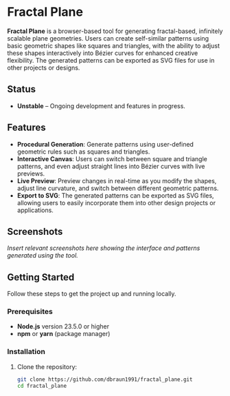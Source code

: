 # Fractal Plane

**Fractal Plane** is a browser-based tool for generating fractal-based, infinitely scalable plane geometries. Users can create self-similar patterns using basic geometric shapes like squares and triangles, with the ability to adjust these shapes interactively into Bézier curves for enhanced creative flexibility. The generated patterns can be exported as SVG files for use in other projects or designs.

## Status

- **Unstable** – Ongoing development and features in progress.

## Features

- **Procedural Generation**: Generate patterns using user-defined geometric rules such as squares and triangles.
- **Interactive Canvas**: Users can switch between square and triangle patterns, and even adjust straight lines into Bézier curves with live previews.
- **Live Preview**: Preview changes in real-time as you modify the shapes, adjust line curvature, and switch between different geometric patterns.
- **Export to SVG**: The generated patterns can be exported as SVG files, allowing users to easily incorporate them into other design projects or applications.

## Screenshots

*Insert relevant screenshots here showing the interface and patterns generated using the tool.*

## Getting Started

Follow these steps to get the project up and running locally.

### Prerequisites

- **Node.js** version 23.5.0 or higher
- **npm** or **yarn** (package manager)

### Installation

1. Clone the repository:
   ```bash
   git clone https://github.com/dbraun1991/fractal_plane.git
   cd fractal_plane
